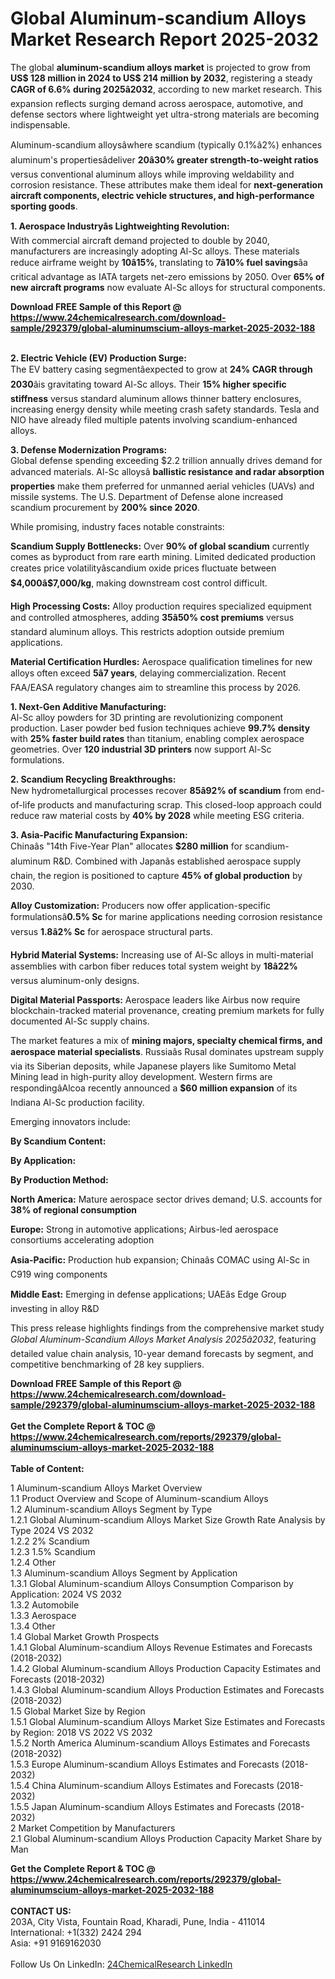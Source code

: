 <h1>Global Aluminum-scandium Alloys Market Research Report 2025-2032</h1><p>The global <strong>aluminum-scandium alloys market</strong> is projected to grow from <strong>US$ 128 million in 2024 to US$ 214 million by 2032</strong>, registering a steady <strong>CAGR of 6.6% during 2025â2032</strong>, according to new market research. This expansion reflects surging demand across aerospace, automotive, and defense sectors where lightweight yet ultra-strong materials are becoming indispensable.</p><p>Aluminum-scandium alloysâwhere scandium (typically 0.1%â2%) enhances aluminum's propertiesâdeliver <strong>20â30% greater strength-to-weight ratios</strong> versus conventional aluminum alloys while improving weldability and corrosion resistance. These attributes make them ideal for <strong>next-generation aircraft components, electric vehicle structures, and high-performance sporting goods</strong>.</p><p><strong>1. Aerospace Industryâs Lightweighting Revolution:</strong><br>
With commercial aircraft demand projected to double by 2040, manufacturers are increasingly adopting Al-Sc alloys. These materials reduce airframe weight by <strong>10â15%</strong>, translating to <strong>7â10% fuel savings</strong>âa critical advantage as IATA targets net-zero emissions by 2050. Over <strong>65% of new aircraft programs</strong> now evaluate Al-Sc alloys for structural components.</p><div><b>Download FREE Sample of this Report @ 
            <a href="https://www.24chemicalresearch.com/download-sample/292379/global-aluminumscium-alloys-market-2025-2032-188">
            https://www.24chemicalresearch.com/download-sample/292379/global-aluminumscium-alloys-market-2025-2032-188</a></b></div><br><p><strong>2. Electric Vehicle (EV) Production Surge:</strong><br>
The EV battery casing segmentâexpected to grow at <strong>24% CAGR through 2030</strong>âis gravitating toward Al-Sc alloys. Their <strong>15% higher specific stiffness</strong> versus standard aluminum allows thinner battery enclosures, increasing energy density while meeting crash safety standards. Tesla and NIO have already filed multiple patents involving scandium-enhanced alloys.</p><p><strong>3. Defense Modernization Programs:</strong><br>
Global defense spending exceeding $2.2 trillion annually drives demand for advanced materials. Al-Sc alloysâ <strong>ballistic resistance and radar absorption properties</strong> make them preferred for unmanned aerial vehicles (UAVs) and missile systems. The U.S. Department of Defense alone increased scandium procurement by <strong>200% since 2020</strong>.</p><p>While promising, industry faces notable constraints:</p><p><strong>Scandium Supply Bottlenecks:</strong> Over <strong>90% of global scandium</strong> currently comes as byproduct from rare earth mining. Limited dedicated production creates price volatilityâscandium oxide prices fluctuate between <strong>$4,000â$7,000/kg</strong>, making downstream cost control difficult.</p><p><strong>High Processing Costs:</strong> Alloy production requires specialized equipment and controlled atmospheres, adding <strong>35â50% cost premiums</strong> versus standard aluminum alloys. This restricts adoption outside premium applications.</p><p><strong>Material Certification Hurdles:</strong> Aerospace qualification timelines for new alloys often exceed <strong>5â7 years</strong>, delaying commercialization. Recent FAA/EASA regulatory changes aim to streamline this process by 2026.</p><p><strong>1. Next-Gen Additive Manufacturing:</strong><br>
Al-Sc alloy powders for 3D printing are revolutionizing component production. Laser powder bed fusion techniques achieve <strong>99.7% density</strong> with <strong>25% faster build rates</strong> than titanium, enabling complex aerospace geometries. Over <strong>120 industrial 3D printers</strong> now support Al-Sc formulations.</p><p><strong>2. Scandium Recycling Breakthroughs:</strong><br>
New hydrometallurgical processes recover <strong>85â92% of scandium</strong> from end-of-life products and manufacturing scrap. This closed-loop approach could reduce raw material costs by <strong>40% by 2028</strong> while meeting ESG criteria.</p><p><strong>3. Asia-Pacific Manufacturing Expansion:</strong><br>
Chinaâs "14th Five-Year Plan" allocates <strong>$280 million</strong> for scandium-aluminum R&amp;D. Combined with Japanâs established aerospace supply chain, the region is positioned to capture <strong>45% of global production</strong> by 2030.</p><p><strong>Alloy Customization:</strong> Producers now offer application-specific formulationsâ<strong>0.5% Sc</strong> for marine applications needing corrosion resistance versus <strong>1.8â2% Sc</strong> for aerospace structural parts.</p><p><strong>Hybrid Material Systems:</strong> Increasing use of Al-Sc alloys in multi-material assemblies with carbon fiber reduces total system weight by <strong>18â22%</strong> versus aluminum-only designs.</p><p><strong>Digital Material Passports:</strong> Aerospace leaders like Airbus now require blockchain-tracked material provenance, creating premium markets for fully documented Al-Sc supply chains.</p><p>The market features a mix of <strong>mining majors, specialty chemical firms, and aerospace material specialists</strong>. Russiaâs Rusal dominates upstream supply via its Siberian deposits, while Japanese players like Sumitomo Metal Mining lead in high-purity alloy development. Western firms are respondingâAlcoa recently announced a <strong>$60 million expansion</strong> of its Indiana Al-Sc production facility.</p><p>Emerging innovators include:</p><p><strong>By Scandium Content:</strong></p><p><strong>By Application:</strong></p><p><strong>By Production Method:</strong></p><p><strong>North America:</strong> Mature aerospace sector drives demand; U.S. accounts for <strong>38% of regional consumption</strong></p><p><strong>Europe:</strong> Strong in automotive applications; Airbus-led aerospace consortiums accelerating adoption</p><p><strong>Asia-Pacific:</strong> Production hub expansion; Chinaâs COMAC using Al-Sc in C919 wing components</p><p><strong>Middle East:</strong> Emerging in defense applications; UAEâs Edge Group investing in alloy R&amp;D</p><p>This press release highlights findings from the comprehensive market study <em>Global Aluminum-Scandium Alloys Market Analysis 2025â2032</em>, featuring detailed value chain analysis, 10-year demand forecasts by segment, and competitive benchmarking of 28 key suppliers.</p><div><b>Download FREE Sample of this Report @ 
            <a href="https://www.24chemicalresearch.com/download-sample/292379/global-aluminumscium-alloys-market-2025-2032-188">
            https://www.24chemicalresearch.com/download-sample/292379/global-aluminumscium-alloys-market-2025-2032-188</a></b></div><br><div><b>Get the Complete Report & TOC @ 
            <a href="https://www.24chemicalresearch.com/reports/292379/global-aluminumscium-alloys-market-2025-2032-188">
            https://www.24chemicalresearch.com/reports/292379/global-aluminumscium-alloys-market-2025-2032-188</a></b></div><br>
            <b>Table of Content:</b><p>1 Aluminum-scandium Alloys Market Overview<br />
    1.1 Product Overview and Scope of Aluminum-scandium Alloys<br />
    1.2 Aluminum-scandium Alloys Segment by Type<br />
        1.2.1 Global Aluminum-scandium Alloys Market Size Growth Rate Analysis by Type 2024 VS 2032<br />
        1.2.2 2% Scandium<br />
        1.2.3 1.5% Scandium<br />
        1.2.4 Other<br />
    1.3 Aluminum-scandium Alloys Segment by Application<br />
        1.3.1 Global Aluminum-scandium Alloys Consumption Comparison by Application: 2024 VS 2032<br />
        1.3.2 Automobile<br />
        1.3.3 Aerospace<br />
        1.3.4 Other<br />
    1.4 Global Market Growth Prospects<br />
        1.4.1 Global Aluminum-scandium Alloys Revenue Estimates and Forecasts (2018-2032)<br />
        1.4.2 Global Aluminum-scandium Alloys Production Capacity Estimates and Forecasts (2018-2032)<br />
        1.4.3 Global Aluminum-scandium Alloys Production Estimates and Forecasts (2018-2032)<br />
    1.5 Global Market Size by Region<br />
        1.5.1 Global Aluminum-scandium Alloys Market Size Estimates and Forecasts by Region: 2018 VS 2022 VS 2032<br />
        1.5.2 North America Aluminum-scandium Alloys Estimates and Forecasts (2018-2032)<br />
        1.5.3 Europe Aluminum-scandium Alloys Estimates and Forecasts (2018-2032)<br />
        1.5.4 China Aluminum-scandium Alloys Estimates and Forecasts (2018-2032)<br />
        1.5.5 Japan Aluminum-scandium Alloys Estimates and Forecasts (2018-2032)<br />
2 Market Competition by Manufacturers<br />
    2.1 Global Aluminum-scandium Alloys Production Capacity Market Share by Man</p><div><b>Get the Complete Report & TOC @ 
            <a href="https://www.24chemicalresearch.com/reports/292379/global-aluminumscium-alloys-market-2025-2032-188">
            https://www.24chemicalresearch.com/reports/292379/global-aluminumscium-alloys-market-2025-2032-188</a></b></div><br><b>CONTACT US:</b><br>
            203A, City Vista, Fountain Road, Kharadi, Pune, India - 411014<br>
            International: +1(332) 2424 294<br>
            Asia: +91 9169162030 <br><br>
            Follow Us On LinkedIn: <a href="https://www.linkedin.com/company/24chemicalresearch/">24ChemicalResearch LinkedIn</a>